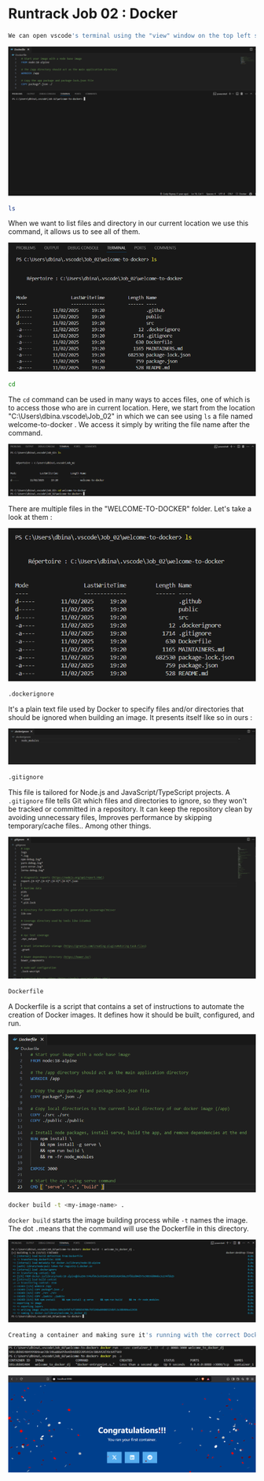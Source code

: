 # Runtrack Job 02 : Docker

```sh
We can open vscode's terminal using the "view" window on the top left side or by pressing the "CTRL+ù" command
```
![alt text](images/vscode_terminal.png)


```sh
ls
```

When we want to list files and directory in our current location we use this command, it allows us to see all of them. 

![alt text](images/ls.png)

```sh
cd
```

The `cd` command can be used in many ways to acces files, one of which is to access those who are in current location. 
Here, we start from the location "C:\Users\dbina\.vscode\Job_02" in which we can see using `ls` a file named welcome-to-docker . We access it simply by writing the file name after the command. 

![alt text](images/cd.png)

There are multiple files in the "WELCOME-TO-DOCKER" folder. Let's take a look at them :

![alt text](images/files_in_project.png)

```sh
.dockerignore 
```
It's a plain text file used by Docker to specify files and/or directories that should be ignored when building an image. It presents itself like so in ours :

 ![alt text](images/dockerignore.png)

 ```sh
 .gitignore
 ```

 This file is tailored for Node.js and JavaScript/TypeScript projects. 
 A `.gitignore` file tells Git which files and directories to ignore, so they won't be tracked or committed in a repository.
 It can keep the repository clean by avoiding unnecessary files, Improves performance by skipping temporary/cache files.. Among other things. 

 ![alt text](images/gitignore.png)

 ```sh
 Dockerfile
 ```

 A Dockerfile is a script that contains a set of instructions to automate the creation of Docker images. It defines how it should be built, configured, and run.

 ![alt text](images/Dockerfile.png)


```sh
docker build -t <my-image-name> .
```
`docker build` starts the image building process while `-t` names the image. The dot `.`means that the command will use the Dockerfile in this directory. 

![alt text](images/creating_docker_image.png)

```sh
Creating a container and making sure it's running with the correct Docker image as well as checking the port with my browser. 
```

![alt text](images/docker_run_and_check.png)

![alt text](images/Browser_port_check.png)